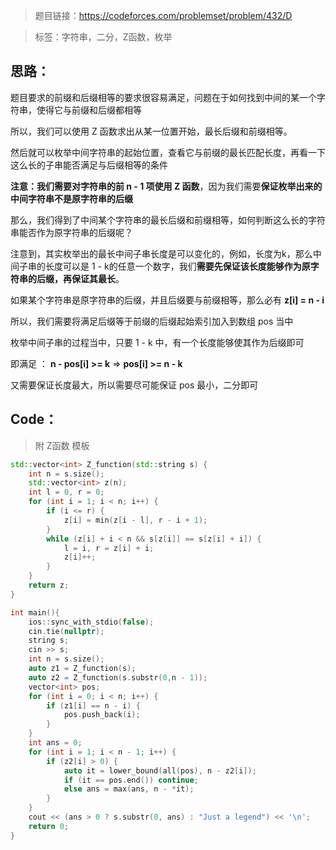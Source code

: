 > 题目链接：https://codeforces.com/problemset/problem/432/D

> 标签：字符串，二分，Z函数，枚举

## 思路：

题目要求的前缀和后缀相等的要求很容易满足，问题在于如何找到中间的某一个字符串，使得它与前缀和后缀都相等

所以，我们可以使用 Z 函数求出从某一位置开始，最长后缀和前缀相等。

然后就可以枚举中间字符串的起始位置，查看它与前缀的最长匹配长度，再看一下这么长的子串能否满足与后缀相等的条件

**注意：**我们需要**对字符串的前 n - 1 项使用 Z 函数**，因为我们需要**保证枚举出来的中间字符串不是原字符串的后缀**

那么，我们得到了中间某个字符串的最长后缀和前缀相等，如何判断这么长的字符串能否作为原字符串的后缀呢？

注意到，其实枚举出的最长中间子串长度是可以变化的，例如，长度为k，那么中间子串的长度可以是 1 - k的任意一个数字，我们**需要先保证该长度能够作为原字符串的后缀，再保证其最长**。

如果某个字符串是原字符串的后缀，并且后缀要与前缀相等，那么必有 **z[i] = n - i**

所以，我们需要将满足后缀等于前缀的后缀起始索引加入到数组 pos 当中

枚举中间子串的过程当中，只要 1 - k 中，有一个长度能够使其作为后缀即可

即满足 ： **n - pos[i] >= k**     =>     **pos[i] >= n - k**

又需要保证长度最大，所以需要尽可能保证 pos 最小，二分即可



## **Code：**

> 附 Z函数 模板
>

```cpp
std::vector<int> Z_function(std::string s) {
    int n = s.size();
    std::vector<int> z(n);
    int l = 0, r = 0;
    for (int i = 1; i < n; i++) {
        if (i <= r) {
            z[i] = min(z[i - l], r - i + 1);
        }
        while (z[i] + i < n && s[z[i]] == s[z[i] + i]) {
            l = i, r = z[i] + i;
            z[i]++;
        }
    }
    return z;
}

int main(){
    ios::sync_with_stdio(false);
    cin.tie(nullptr);
    string s;
    cin >> s;
    int n = s.size();
    auto z1 = Z_function(s);
    auto z2 = Z_function(s.substr(0,n - 1));
    vector<int> pos;
    for (int i = 0; i < n; i++) {
        if (z1[i] == n - i) {
            pos.push_back(i);
        }
    }
    int ans = 0;
    for (int i = 1; i < n - 1; i++) {
        if (z2[i] > 0) {
            auto it = lower_bound(all(pos), n - z2[i]);
            if (it == pos.end()) continue;
            else ans = max(ans, n - *it);
        }
    }
    cout << (ans > 0 ? s.substr(0, ans) : "Just a legend") << '\n';
    return 0;
}
```

